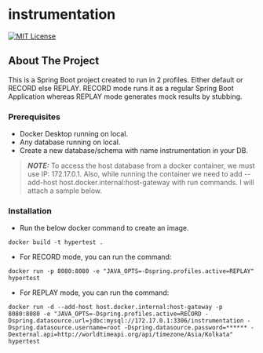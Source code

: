 # instrumentation

<a name="readme-top"></a>
[![MIT License][license-shield]][license-url]


## About The Project

This is a Spring Boot project created to run in 2 profiles. Either default or RECORD else REPLAY. RECORD mode runs it as a regular Spring Boot Application whereas REPLAY mode generates mock results by stubbing.

### Prerequisites

* Docker Desktop running on local.
* Any database running on local.
* Create a new database/schema with name instrumentation in your DB.

> **_NOTE:_**  To access the host database from a docker container, we must use IP: 172.17.0.1. Also, while running the container we need to add --add-host host.docker.internal:host-gateway with run commands. I will attach a sample below.

### Installation

* Run the below docker command to create an image.
```
docker build -t hypertest .
```
* For RECORD mode, you can run the command:
```
docker run -p 8080:8080 -e "JAVA_OPTS=-Dspring.profiles.active=REPLAY" hypertest
```
* For REPLAY mode, you can run the command:
```
docker run -d --add-host host.docker.internal:host-gateway -p 8080:8080 -e "JAVA_OPTS=-Dspring.profiles.active=RECORD -Dspring.datasource.url=jdbc:mysql://172.17.0.1:3306/instrumentation -Dspring.datasource.username=root -Dspring.datasource.password=****** -Dexternal.api=http://worldtimeapi.org/api/timezone/Asia/Kolkata" hypertest
```




<!-- MARKDOWN LINKS & IMAGES -->
[license-shield]: https://img.shields.io/github/license/othneildrew/Best-README-Template.svg?style=for-the-badge
[license-url]: https://github.com/imran-dev100/instrumentation/blob/main/LICENSE
